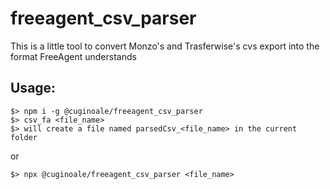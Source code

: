 # freeagent_csv_parser

This is a little tool to convert Monzo's and Trasferwise's cvs export into the format FreeAgent understands

## Usage:

```
$> npm i -g @cuginoale/freeagent_csv_parser
$> csv_fa <file_name>
$> will create a file named parsedCsv_<file_name> in the current folder
```

or

```
$> npx @cuginoale/freeagent_csv_parser <file_name>
```
